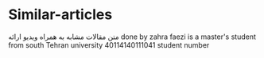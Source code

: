 # Similar-articles
 متن مقالات مشابه به همراه ویدیو ارائه
done by zahra faezi is a master's student from south Tehran university
40114140111041 student number
